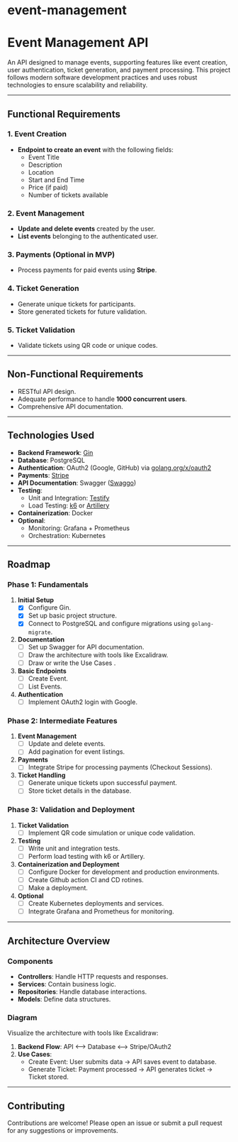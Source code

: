 # event-management

# Event Management API

An API designed to manage events, supporting features like event creation, user authentication, ticket generation, and payment processing. This project follows modern software development practices and uses robust technologies to ensure scalability and reliability.

---

## Functional Requirements

### 1. Event Creation
- **Endpoint to create an event** with the following fields:
  - Event Title
  - Description
  - Location
  - Start and End Time
  - Price (if paid)
  - Number of tickets available

### 2. Event Management
- **Update and delete events** created by the user.
- **List events** belonging to the authenticated user.

### 3. Payments (Optional in MVP)
- Process payments for paid events using **Stripe**.

### 4. Ticket Generation
- Generate unique tickets for participants.
- Store generated tickets for future validation.

### 5. Ticket Validation
- Validate tickets using QR code or unique codes.

---

## Non-Functional Requirements

- RESTful API design.
- Adequate performance to handle **1000 concurrent users**.
- Comprehensive API documentation.

---

## Technologies Used

- **Backend Framework**: [Gin](https://gin-gonic.com/)
- **Database**: PostgreSQL
- **Authentication**: OAuth2 (Google, GitHub) via [golang.org/x/oauth2](https://pkg.go.dev/golang.org/x/oauth2)
- **Payments**: [Stripe](https://stripe.com/)
- **API Documentation**: Swagger ([Swaggo](https://github.com/swaggo/swag))
- **Testing**:
  - Unit and Integration: [Testify](https://github.com/stretchr/testify)
  - Load Testing: [k6](https://k6.io/) or [Artillery](https://www.artillery.io/)
- **Containerization**: Docker
- **Optional**:
  - Monitoring: Grafana + Prometheus
  - Orchestration: Kubernetes

---

## Roadmap

### **Phase 1: Fundamentals**
1. **Initial Setup**
   - [x] Configure Gin.
   - [x] Set up basic project structure.
   - [x] Connect to PostgreSQL and configure migrations using `golang-migrate`.
2. **Documentation**
   - [ ] Set up Swagger for API documentation.
   - [ ] Draw the architecture with tools like Excalidraw.
   - [ ] Draw or write the Use Cases .
3. **Basic Endpoints**
   - [ ] Create Event.
   - [ ] List Events.
4. **Authentication**
   - [ ] Implement OAuth2 login with Google.

### **Phase 2: Intermediate Features**
1. **Event Management**
   - [ ] Update and delete events.
   - [ ] Add pagination for event listings.
2. **Payments**
   - [ ] Integrate Stripe for processing payments (Checkout Sessions).
3. **Ticket Handling**
   - [ ] Generate unique tickets upon successful payment.
   - [ ] Store ticket details in the database.

### **Phase 3: Validation and Deployment**
1. **Ticket Validation**
   - [ ] Implement QR code simulation or unique code validation.
2. **Testing**
   - [ ] Write unit and integration tests.
   - [ ] Perform load testing with k6 or Artillery.
3. **Containerization and Deployment**
   - [ ] Configure Docker for development and production environments.
   - [ ] Create Github action CI and CD rotines.
   - [ ] Make a deployment.
4. **Optional**
   - [ ] Create Kubernetes deployments and services.
   - [ ] Integrate Grafana and Prometheus for monitoring.

---

## Architecture Overview

### Components
- **Controllers**: Handle HTTP requests and responses.
- **Services**: Contain business logic.
- **Repositories**: Handle database interactions.
- **Models**: Define data structures.

### Diagram
Visualize the architecture with tools like Excalidraw:
1. **Backend Flow**: API <--> Database <--> Stripe/OAuth2
2. **Use Cases**:
   - Create Event: User submits data → API saves event to database.
   - Generate Ticket: Payment processed → API generates ticket → Ticket stored.

---

## Contributing

Contributions are welcome! Please open an issue or submit a pull request for any suggestions or improvements.

